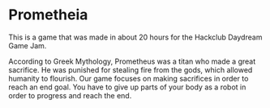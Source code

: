 # Prometheia

This is a game that was made in about 20 hours for the Hackclub Daydream Game Jam.

According to Greek Mythology, Prometheus was a titan who made a great sacrifice. He was punished for stealing fire from the gods, which allowed humanity to flourish. Our game focuses on making sacrifices in order to reach an end goal. You have to give up parts of your body as a robot in order to progress and reach the end.